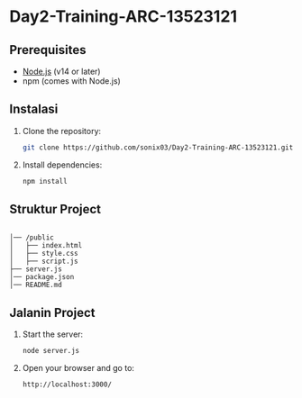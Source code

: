 # Day2-Training-ARC-13523121

## **Prerequisites**
- [Node.js](https://nodejs.org/) (v14 or later)
- npm (comes with Node.js)

## **Instalasi**
1. Clone the repository:
   ```sh
   git clone https://github.com/sonix03/Day2-Training-ARC-13523121.git
   ```
2. Install dependencies:
   ```sh
   npm install
   ```

## **Struktur Project**
```

│── /public
│   ├── index.html     
│   ├── style.css       
│   ├── script.js
├── server.js       
│── package.json        
│── README.md           
```

## **Jalanin Project**
1. Start the server:
   ```sh
   node server.js
   ```
2. Open your browser and go to:
   ```
   http://localhost:3000/
   ```

